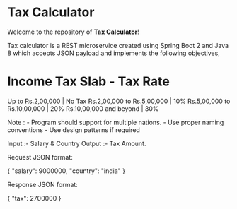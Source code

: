

# Tax Calculator

Welcome to the repository of **Tax Calculator**!

Tax calculator is a REST microservice created using Spring Boot 2 and Java 8 which accepts JSON payload and implements the following objectives,

<Write a program in java to calculate tax as per below mentioned income slab tax rates.>


Income Tax Slab - Tax Rate
==========================
Up to Rs.2,00,000 | No Tax
Rs.2,00,000 to Rs.5,00,000 | 10%
Rs.5,00,000 to Rs.10,00,000 | 20%
Rs.10,00,000 and beyond | 30%

Note :
    - Program should support for multiple nations.
    - Use proper naming conventions
    - Use design patterns if required

Input :- Salary & Country
Output :- Tax Amount.

Request JSON format:

{
	"salary": 9000000,
	"country": "india"
}

Response JSON format:

{
    "tax": 2700000
}

